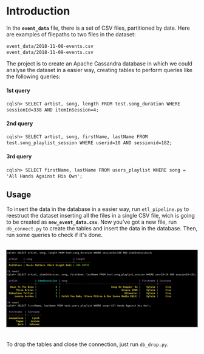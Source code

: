 # Introduction
In the <code>**event_data**</code> file, there is a set of CSV files, partitioned by date. Here are
examples of filepaths to two files in the dataset:
```
event_data/2018-11-08-events.csv
event_data/2018-11-09-events.csv
```  
The project is to create an Apache Cassandra database in which we could analyse the dataset in a easier way, creating tables to perform queries like the following queries:
#### 1st query
```
cqlsh> SELECT artist, song, length FROM test.song_duration WHERE sessionId=338 AND itemInSession=4;
``` 
#### 2nd query
```
cqlsh> SELECT artist, song, firstName, lastName FROM test.song_playlist_session WHERE userid=10 AND sessionid=182;
``` 
#### 3rd query
```
cqlsh> SELECT firstName, lastName FROM users_playlist WHERE song = 'All Hands Against His Own';
``` 

## Usage
To insert the data in the database in a easier way, run <code>etl_pipeline.py</code> to reestruct the dataset inserting all the files in a single CSV file, wich is going to be created as <code>**new_event_data.csv**</code>. Now you've got a new file, run <code>db_connect.py</code> to create the tables and insert the data in the database. Then, run some queries to check if it's done. 
<br>
<br>
<div style="text-align:center"><img src="images/queries.png" /></div>
<br>
<br>
To drop the tables and close the connection, just run <code>db_drop.py</code>.